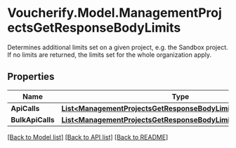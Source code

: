 # Voucherify.Model.ManagementProjectsGetResponseBodyLimits
Determines additional limits set on a given project, e.g. the Sandbox project. If no limits are returned, the limits set for the whole organization apply.

## Properties

Name | Type | Description | Notes
------------ | ------------- | ------------- | -------------
**ApiCalls** | [**List&lt;ManagementProjectsGetResponseBodyLimitsApiCallsItem&gt;**](ManagementProjectsGetResponseBodyLimitsApiCallsItem.md) |  | [optional] 
**BulkApiCalls** | [**List&lt;ManagementProjectsGetResponseBodyLimitsBulkApiCallsItem&gt;**](ManagementProjectsGetResponseBodyLimitsBulkApiCallsItem.md) |  | [optional] 

[[Back to Model list]](../../README.md#documentation-for-models) [[Back to API list]](../../README.md#documentation-for-api-endpoints) [[Back to README]](../../README.md)

